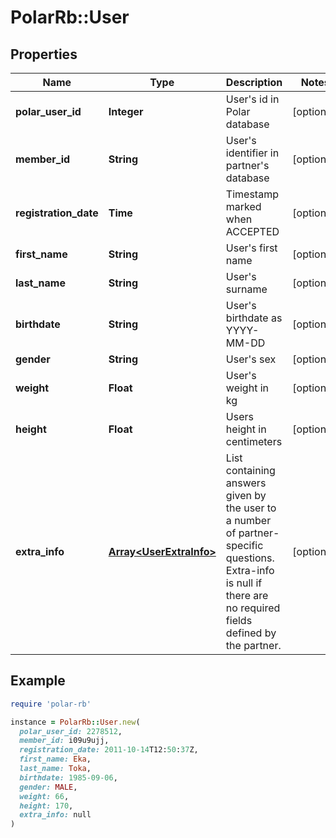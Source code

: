 # PolarRb::User

## Properties

| Name | Type | Description | Notes |
| ---- | ---- | ----------- | ----- |
| **polar_user_id** | **Integer** | User&#39;s id in Polar database | [optional] |
| **member_id** | **String** | User&#39;s identifier in partner&#39;s database | [optional] |
| **registration_date** | **Time** | Timestamp marked when ACCEPTED | [optional] |
| **first_name** | **String** | User&#39;s first name | [optional] |
| **last_name** | **String** | User&#39;s surname | [optional] |
| **birthdate** | **String** | User&#39;s birthdate as YYYY-MM-DD | [optional] |
| **gender** | **String** | User&#39;s sex | [optional] |
| **weight** | **Float** | User&#39;s weight in kg | [optional] |
| **height** | **Float** | Users height in centimeters | [optional] |
| **extra_info** | [**Array&lt;UserExtraInfo&gt;**](UserExtraInfo.md) | List containing answers given by the user to a number of partner-specific questions. Extra-info is null if there are no required fields defined by the partner. | [optional] |

## Example

```ruby
require 'polar-rb'

instance = PolarRb::User.new(
  polar_user_id: 2278512,
  member_id: i09u9ujj,
  registration_date: 2011-10-14T12:50:37Z,
  first_name: Eka,
  last_name: Toka,
  birthdate: 1985-09-06,
  gender: MALE,
  weight: 66,
  height: 170,
  extra_info: null
)
```

